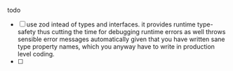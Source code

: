 
todo 
- [ ] use zod intead of types and interfaces. it provides runtime type-safety thus cutting the time for debugging runtime errors as well throws sensible error messages automatically given that you have written sane type property names, which you anyway have to write in production level coding.
- [ ] 